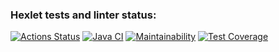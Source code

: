 ### Hexlet tests and linter status:
[![Actions Status](https://github.com/RassAnDev/java-project-78/workflows/hexlet-check/badge.svg)](https://github.com/RassAnDev/java-project-78/actions)
[![Java CI](https://github.com/RassAnDev/java-project-78/actions/workflows/main.yml/badge.svg)](https://github.com/RassAnDev/java-project-78/actions/workflows/main.yml)
[![Maintainability](https://api.codeclimate.com/v1/badges/bc7a38c49e8511ab91a9/maintainability)](https://codeclimate.com/github/RassAnDev/java-project-78/maintainability)
[![Test Coverage](https://api.codeclimate.com/v1/badges/bc7a38c49e8511ab91a9/test_coverage)](https://codeclimate.com/github/RassAnDev/java-project-78/test_coverage)
